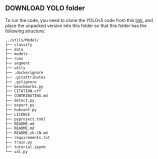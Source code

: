 ## DOWNLOAD YOLO folder

To run the code, you need to clone the YOLOv5 code from this [link](https://github.com/ultralytics/yolov5), and place the unpacked version into this folder so that this folder has the following structure:


```sh
../utils/Model/
├── classify
├── data 
├── models
├── runs
├── segment
├── utils
├── .dockerignore
├── .gitattributes
├── .gitignore
├── benchmarks.py
├── CITATION.cff
├── CONTRIBUTING.md
├── detect.py
├── export.py
├── hubconf.py
├── LICENCE
├── pyproject.toml
├── README.md
├── README.md
├── README.zh-CN.md
├── requirements.txt
├── train.py
├── tutorial.ipynb
└── val.py

```
